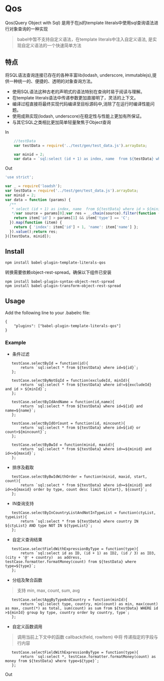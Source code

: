 # Qos

Qos(Query Object with Sql)
是用于在js的template literals中使用sql查询语法进行对象查询的一种实现

> babel中暂不支持自定义语法，在template literals中注入自定义语法,
> 是实现自定义语法的一个快速简单方法

## 特点

将SQL语法查询连接已存在的各种丰富lib(lodash, underscore, immutablejs),提供一种统一的、便捷的、透明的对象查询方法。

- 使用SQL语法这种古老的声明式的语法特别在查询时易于阅读与理解。
- 在template literals语法中传递参数更加直接明了，灵活的上下文。
- 编译过程直接将最终实现代码编译至目标源码中,消除了在运行时编译性能问题。
- 使用成熟实现(lodash, underscore)在稳定性与性能上更加有所保证。
- 与其它SQL之类相比更加简单轻量聚焦于Object查询


In

```js
    //testData
    var testData = require('../test/gen/test_data.js').arrayData;
```
```js
    var minid = 2;
    var data = `sql:select (id + 1) as index, name  from ${testData} where id > ${minid} and type == 'C'`
```

Out

```js
'use strict';

var _ = require('loadsh');
var testData = require('../test/gen/test_data.js').arrayData;
var minid = 2;
var data = function (params) {
  /**
   * select (id + 1) as index, name  from ${testData} where id > ${minid} and type = 'C'
   */var source = params[0];var res = _.chain(source).filter(function (item) {
    return item['id'] > params[1] && item['type'] == 'C';
  }).map(function (item) {
    return { 'index': item['id'] + 1, 'name': item['name'] };
  }).value();return res;
}([testData, minid]);

```


## Install
```
npm install babel-plugin-template-literals-qos
```

转换需要依赖object-rest-spread。确保以下组件已安装
```
npm install babel-plugin-syntax-object-rest-spread
npm install babel-plugin-transform-object-rest-spread
```


## Usage
Add the following line to your .babelrc file:
```
{
    "plugins": ["babel-plugin-template-literals-qos"]
}
```



### Example


- 条件过滤
```
   testCase.selectById = function(id){
       return `sql:select * from ${testData} where id=${id}`;
   };

   testCase.selectByNotEqId = function(excludeId, minId){
       return `sql:select * from ${testData} where id!=${excludeId} and id > ${minId}`;
   };

   testCase.selectByIdAndName = function(id,name){
       return `sql:select * from ${testData} where id=${id} and name=${name}`;
   };

   testCase.selectByIdOrCount = function(id, mincount){
       return `sql:select * from ${testData} where id=${id} or count>${mincount}`;
   };

   testCase.selectByBwId = function(minid, maxid){
       return `sql:select * from ${testData} where id>=${minid} and id<=${maxid}`;
   };
```
- 排序及截取
```
   testCase.selectByBwIdWithOrder = function(minid, maxid, start, count){
       return `sql:select * from ${testData} where id>=${minid} and id<=${maxid} order by type, count desc limit ${start}, ${count}`;
   };
```
- IN查询支持
```
   testCase.selectByInCountryListAndNotInTypeList = function(ctyList, typeList){
       return `sql:select * from ${testData} where country IN ${ctyList} AND type NOT IN ${typeList}`;
   };
```

- 自定义查询结果
```
   testCase.selectFieldWithExpressionByType = function(type){
       return `sql:select id as ID, (id + 1) as ID2, (id / 3) as ID3, (city + '@' + country)  as address, testCase.formatter.formatMoney(count) from ${testData} where type=${type}`;
   };
```
- 分组及聚合函数
>支持 min, max, count, sum, avg

```
   testCase.selectAggByTypeAndCountry = function(minId){
       return `sql:select type, country, min(count) as min, max(count) as max, count(*) as total, sum(count) as sum from ${testData} WHERE id >${minId} group by type, country order by country, type`;
   };

```

- 自定义函数调用
>调用当前上下文中的函数
>callback(field, rowItem) 中将 传递指定的字段与行内容
```
   testCase.selectFieldWithExpressionByType = function(type){
       return `sql:select *, testCase.formatter.formatMoney(count) as money from ${testData} where type=${type}`;
   };
```
Out
